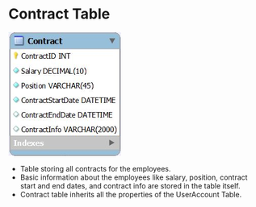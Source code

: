 # Contract Table

![Contract Table](../images/Contract.JPG)

- Table storing all contracts for the employees.
- Basic information about the employees like salary, position, contract start and end dates, and contract info are stored in the table itself.
- Contract table inherits all the properties of the UserAccount Table.
